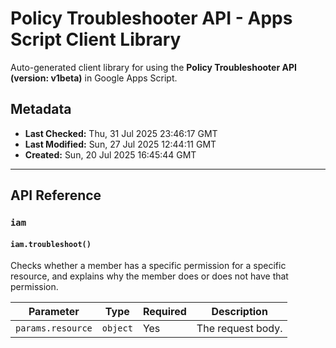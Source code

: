 # Policy Troubleshooter API - Apps Script Client Library

Auto-generated client library for using the **Policy Troubleshooter API (version: v1beta)** in Google Apps Script.

## Metadata

- **Last Checked:** Thu, 31 Jul 2025 23:46:17 GMT
- **Last Modified:** Sun, 27 Jul 2025 12:44:11 GMT
- **Created:** Sun, 20 Jul 2025 16:45:44 GMT



---

## API Reference

### `iam`

#### `iam.troubleshoot()`

Checks whether a member has a specific permission for a specific resource, and explains why the member does or does not have that permission.

| Parameter | Type | Required | Description |
|---|---|---|---|
| `params.resource` | `object` | Yes | The request body. |